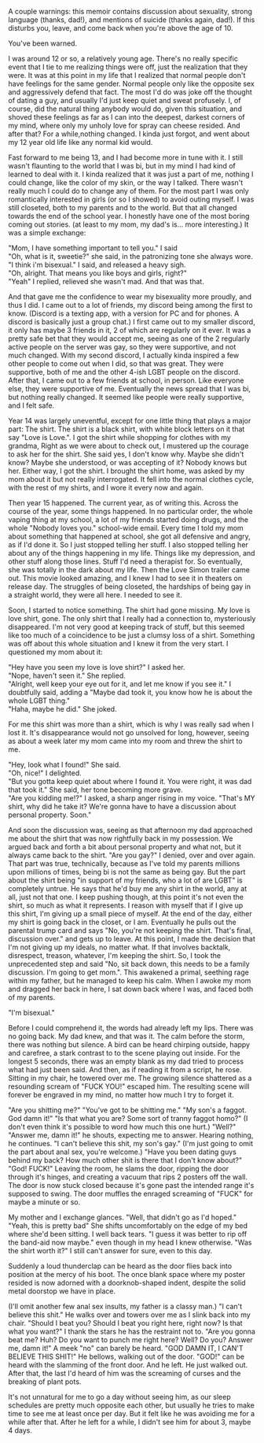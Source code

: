 A couple warnings: this memoir contains discussion about sexuality, strong language (thanks, dad!), and mentions of suicide (thanks again, dad!). If this disturbs you, leave, and come back when you're above the age of 10. 

You've been warned.

I was around 12 or so, a relatively young age. There's no really specific event that I tie to me realizing things were off, just the realization that they were. It was at this point in my life that I realized that normal people don't have feelings for the same gender. Normal people only like the opposite sex and aggressively defend that fact. The most I'd do was joke off the thought of dating a guy, and usually I'd just keep quiet and sweat profusely. I, of course, did the natural thing anybody would do, given this situation, and shoved these feelings as far as I can into the deepest, darkest corners of my mind, where only my unholy love for spray can cheese resided. And after that? For a while,nothing changed. I kinda just forgot, and went about my 12 year old life like any normal kid would. 

Fast forward to me being 13, and I had become more in tune with it. I still wasn't flaunting to the world that I was bi, but in my mind I had kind of learned to deal with it. I kinda realized that it was just a part of me, nothing I could change, like the color of my skin, or the way I talked. There wasn't really much I could do to change any of them. For the most part I was only romantically interested in girls (or so I showed) to avoid outing myself. I was still closeted, both to my parents and to the world. But that all changed towards the end of the school year. I honestly have one of the most boring coming out stories. (at least to my mom, my dad's is... more interesting.) It was a simple exchange: 

"Mom, I have something important to tell you." I said  
"Oh, what is it, sweetie?" she said, in the patronizing tone she always wore.  
"I think i'm bisexual." I said, and released a heavy sigh.  
"Oh, alright. That means you like boys and girls, right?"  
"Yeah" I replied, relieved she wasn't mad. And that was that.  

And that gave me the confidence to wear my bisexuality more proudly, and thus I did. I came out to a lot of friends, my discord being among the first to know. (Discord is a texting app, with a version for PC and for phones. A discord is basically just a group chat.) I first came out to my smaller discord, it only has maybe 3 friends in it, 2 of which are regularly on it ever. It was a pretty safe bet that they would accept me, seeing as one of the 2 regularly active people on the server was gay, so they were supportive, and not much changed. With my second discord, I actually kinda inspired a few other people to come out when I did, so that was great. They were supportive, both of me and the other 4-ish LGBT people on the discord. After that, I came out to a few friends at school, in person. Like everyone else, they were supportive of me. Eventually the news spread that I was bi, but nothing really changed. It seemed like people were really supportive, and I felt safe. 

Year 14 was largely uneventful, except for one little thing that plays a major part: The shirt. The shirt is a black shirt, with white block letters on it that say "Love is Love.". I got the shirt while shopping for clothes with my grandma, Right as we were about to check out, I mustered up the courage to ask her for the shirt. She said yes, I don't know why. Maybe she didn't know? Maybe she understood, or was accepting of it? Nobody knows but her. Either way, I got the shirt. I brought the shirt home, was asked by my mom about it but not really interrogated. It fell into the normal clothes cycle, with the rest of my shirts, and I wore it every now and again. 

Then year 15 happened. The current year, as of writing this. Across the course of the year, some things happened. In no particular order, the whole vaping thing at my school, a lot of my friends started doing drugs, and the whole "Nobody loves you." school-wide email. Every time I told my mom about something that happened at school, she got all defensive and angry, as if I'd done it. So I just stopped telling her stuff. I also stopped telling her about any of the things happening in my life. Things like my depression, and other stuff along those lines. Stuff I'd need a therapist for. So eventually, she was totally in the dark about my life. Then the Love Simon trailer came out. This movie looked amazing, and I knew I had to see it in theaters on release day. The struggles of being closeted, the hardships of being gay in a straight world, they were all here. I needed to see it. <!-- The same thing with my dad, he knew absolutely nothing about my life. In retrospect, this likely only compounded the issues in the long term, but it fixed a lot of the ones in the short term, so I kept it up. I kept hiding in my room, working away, doing my thing. This was likely a VERY bad idea on my part, seeing as my parents had really no information on my life to go off of. I'd kept interaction to a minimum with them. All they knew about me was that I got home from school (with barely passing grades), went into my room, and was on my computer until about midnight. That was really it.-->

<!-- Maybe remove the end of the above paragraph? Not sure how much it adds to the story and it's kinda bad. -->

Soon, I started to notice something. The shirt had gone missing. My love is love shirt, gone. The only shirt that I really had a connection to, mysteriously disappeared. I'm not very good at keeping track of stuff, but this seemed like too much of a coincidence to be just a clumsy loss of a shirt. Something was off about this whole situation and I knew it from the very start. I questioned my mom about it:

"Hey have you seen my love is love shirt?" I asked her.  
"Nope, haven't seen it." She replied.  
"Alright, well keep your eye out for it, and let me know if you see it." I doubtfully said, adding a "Maybe dad took it, you know how he is about the whole LGBT thing."   
"Haha, maybe he did." She joked.  

For me this shirt was more than a shirt, which is why I was really sad when I lost it. It's disappearance would not go unsolved for long, however, seeing as about a week later my mom came into my room and threw the shirt to me.

"Hey, look what I found!" She said.  
"Oh, nice!" I delighted.  
"But you gotta keep quiet about where I found it. You were right, it was dad that took it." She said, her tone becoming more grave.  
"Are you kidding me!?" I asked, a sharp anger rising in my voice. "That's MY shirt, why did he take it? We're gonna have to have a discussion about personal property. Soon."  

And soon the discussion was, seeing as that afternoon my dad approached me about the shirt that was now rightfully back in my possession. We argued back and forth a bit about personal property and what not, but it always came back to the shirt. "Are you gay?" I denied, over and over again. That part was true, technically, because as I've told my parents millions upon millions of times, being bi is not the same as being gay. But the part about the shirt being "in support of my friends, who a lot of are LGBT" is completely untrue. He says that he'd buy me any shirt in the world, any at all, just not that one. I keep pushing though, at this point it's not even the shirt, so much as what it represents. I reason with myself that if I give up this shirt, I'm giving up a small piece of myself. At the end of the day, either my shirt is going back in the closet, or I am. Eventually he pulls out the parental trump card and says "No, you're not keeping the shirt. That's final, discussion over." and gets up to leave. At this point, I made the decision that I'm not giving up my ideals, no matter what. If that involves backtalk, disrespect, treason, whatever, I'm keeping the shirt. So, I took the unprecedented step and said "No, sit back down, this needs to be a family discussion. I'm going to get mom.". This awakened a primal, seething rage within my father, but he managed to keep his calm. When I awoke my mom and dragged her back in here, I sat down back where I was, and faced both of my parents. 

"I'm bisexual."

Before I could comprehend it, the words had already left my lips. There was no going back. My dad knew, and that was it. The calm before the storm, there was nothing but silence. A bird can be heard chirping outside, happy and carefree, a stark contrast to to the scene playing out inside. For the longest 5 seconds, there was an empty blank as my dad tried to process what had just been said. And then, as if reading it from a script, he rose. Sitting in my chair, he towered over me. The growing silence shattered as a resounding scream of "FUCK YOU!" escaped him. The resulting scene will forever be engraved in my mind, no matter how much I try to forget it. 

"Are you shitting me?"
"You've got to be shitting me."
"My son's a faggot. God damn it!"
"Is that what you are? Some sort of tranny faggot homo?" (I don't even think it's possible to word how much this one hurt.)
"Well?"
"Answer me, damn it!" he shouts, expecting me to answer. Hearing nothing, he continues.
"I can't believe this shit, my son's gay."
(I'm just going to omit the part about anal sex, you're welcome.)
"Have you been dating guys behind my back? How much other shit is there that I don't know about?" 
"God! FUCK!"
Leaving the room, he slams the door, ripping the door through it's hinges, and creating a vacuum that rips 2 posters off the wall. The door is now stuck closed because it's gone past the intended range it's supposed to swing.
The door muffles the enraged screaming of "FUCK" for maybe a minute or so.

My mother and I exchange glances. "Well, that didn't go as I'd hoped."
"Yeah, this is pretty bad" She shifts uncomfortably on the edge of my bed where she'd been sitting.
I well back tears. "I guess it was better to rip off the band-aid now maybe." even though in my head I knew otherwise.
"Was the shirt worth it?" I still can't answer for sure, even to this day.

Suddenly a loud thunderclap can be heard as the door flies back into position at the mercy of his boot. The once blank space where my poster resided is now adorned with a doorknob-shaped indent, despite the solid metal doorstop we have in place.

(I'll omit another few anal sex insults, my father is a classy man.)
"I can't believe this shit." He walks over and towers over me as I slink back into my chair.
"Should I beat you? Should I beat you right here, right now? Is that what you want?" I thank the stars he has the restraint not to.
"Are you gonna beat me? Huh? Do you want to punch me right here? Well? Do you? Answer me, damn it!"
A meek "no" can barely be heard.
"GOD DAMN IT, I CAN'T BELIEVE THIS SHIT!" He bellows, walking out of the door.
"GOD!" can be heard with the slamming of the front door.
And he left. He just walked out. 
After that, the last I'd heard of him was the screaming of curses and the breaking of plant pots.

It's not unnatural for me to go a day without seeing him, as our sleep schedules are pretty much opposite each other, but usually he tries to make time to see me at least once per day. But it felt like he was avoiding me for a while after that. After he left for a while, I didn't see him for about 3, maybe 4 days. 
